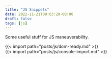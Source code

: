 ```yaml
---
title: "JS Snippets"
date: 2022-11-21T09:03:20-08:00
draft: false
tags: [js]
---
```


Some useful stuff for JS maneuverability.
<!--more-->

{{< import path="posts/js/dom-ready.md" >}}
<br>
{{< import path="posts/js/console-import.md" >}}
